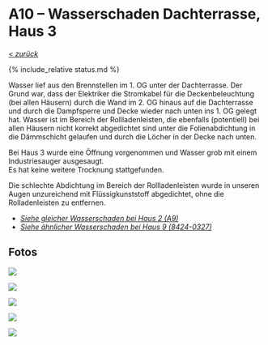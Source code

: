 # A10 &ndash; Wasserschaden Dachterrasse, Haus 3

_[&lt; zurück](../../index.md)_

{% include_relative status.md %}

Wasser lief aus den Brennstellen im 1. OG unter der Dachterrasse.
Der Grund war, dass der Elektriker die Stromkabel für die Deckenbeleuchtung (bei allen Häusern) durch die Wand im 2. OG hinaus auf die Dachterrasse und durch die Dampfsperre und Decke wieder nach unten ins 1. OG gelegt hat.
Wasser ist im Bereich der Rollladenleisten, die ebenfalls (potentiell) bei allen Häusern nicht korrekt abgedichtet sind unter die Folienabdichtung in die Dämmschicht gelaufen und durch die Löcher in der Decke nach unten.

Bei Haus 3 wurde eine Öffnung vorgenommen und Wasser grob mit einem Industriesauger ausgesaugt.\
Es hat keine weitere Trocknung stattgefunden.

Die schlechte Abdichtung im Bereich der Rollladenleisten wurde in unseren Augen unzureichend mit Flüssigkunststoff abgedichtet, ohne die Rolladenleisten zu entfernen.

- [_Siehe gleicher Wasserschaden bei Haus 2 (A9)_](../A9/index.md)
- [_Siehe ähnlicher Wasserschaden bei Haus 9 (8424-0327)_](../../Dachterrasse8-13/8424-0327/index.md)

## Fotos

![](IMG_20200630_040145.jpg)

![](IMG_20200701_102621.jpg)

![](IMG_20200701_114347.jpg)

![](IMG_20200701_125900.jpg)

![](IMG_20200701_125949.jpg)

